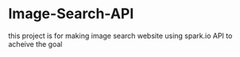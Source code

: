 # Image-Search-API
this project is for making image search website using spark.io API to acheive the goal 
